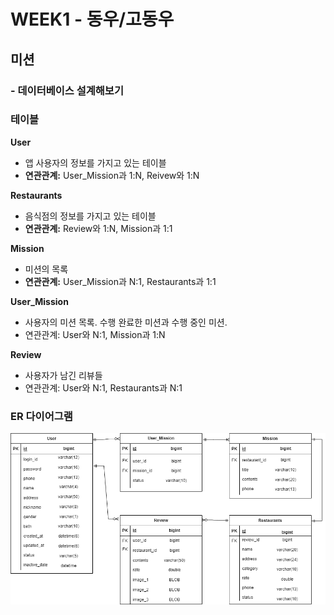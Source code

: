 # WEEK1 - 동우/고동우
## 미션
### - 데이터베이스 설계해보기

### 테이블

**User**

- 앱 사용자의 정보를 가지고 있는 테이블
- **연관관계:** User_Mission과 1:N, Reivew와 1:N

**Restaurants**

- 음식점의 정보를 가지고 있는 테이블
- **연관관계:** Review와 1:N, Mission과 1:1

**Mission**

- 미션의 목록
- **연관관계:** User_Mission과 N:1, Restaurants과 1:1

**User_Mission**

- 사용자의 미션 목록. 수행 완료한 미션과 수행 중인 미션.
- 연관관계: User와 N:1, Mission과 1:N

**Review**

- 사용자가 남긴 리뷰들
- 연관관계: User와 N:1, Restaurants과 N:1

### ER 다이어그램

![week1_mission](week1_mission.png)